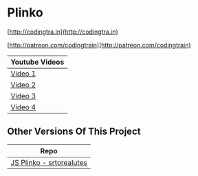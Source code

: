 Plinko
======

[http://codingtra.in](http://codingtra.in)

[http://patreon.com/codingtrain](http://patreon.com/codingtrain)


| Youtube Videos |
| --- |
| [Video 1](https://youtu.be/KakpnfDv_f0) |
| [Video 2](https://youtu.be/6s4MJcUyaUE) |
| [Video 3](https://youtu.be/jN-sW-SxNzk) |
| [Video 4](https://youtu.be/CdBXmsrkaPs) |

Other Versions Of This Project
------
| Repo |
| --- |
| [JS Plinko - srtorealutes](https://github.com/storealutes/Plinko) |
